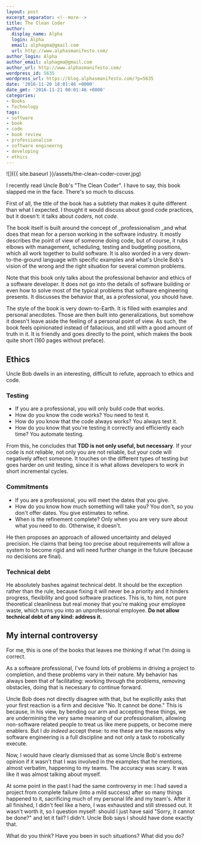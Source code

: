 ```yaml
---
layout: post
excerpt_separator: <!--more-->
title: The Clean Coder
author:
  display_name: Alpha
  login: Alpha
  email: alphagma@gmail.com
  url: http://www.alphasmanifesto.com/
author_login: Alpha
author_email: alphagma@gmail.com
author_url: http://www.alphasmanifesto.com/
wordpress_id: 5635
wordpress_url: https://blog.alphasmanifesto.com/?p=5635
date: '2016-11-20 18:01:46 +0000'
date_gmt: '2016-11-21 00:01:46 +0000'
categories:
- Books
- Technology
tags:
- software
- book
- code
- book review
- professionalism
- software engineerng
- developing
- ethics
---
```


![]({{ site.baseurl }}/assets/the-clean-coder-cover.jpg)

I recently read Uncle Bob's "The Clean Coder". I have to say, this book slapped me in the face. There's so much to discuss.

<!--more-->

First of all, the title of the book has a subtlety that makes it quite different than what I expected. I thought it would discuss about good code practices, but it doesn't: it talks about _coders_, not _code_.

The book itself is built around the concept of _professionalism _and what does that mean for a person working in the software industry. It mostly describes the point of view of someone doing code, but of course, it rubs elbows with management, scheduling, testing and budgeting positions, which all work together to build software. It is also worded in a very down-to-the-ground language with specific examples and what's Uncle Bob's vision of the wrong and the right situation for several common problems.

Note that this book only talks about the professional behavior and ethics of a software developer. It does not go into the details of software building or even how to solve most of the typical problems that software engineering presents. It discusses the behavior that, as a professional, you should have.

The style of the book is very down-to-Earth. It is filled with examples and personal anecdotes. Those are then built into generalizations, but somehow it doesn't leave aside the feeling of a personal point of view. As such, the book feels opinionated instead of fallacious, and still with a good amount of truth in it. It is friendly and goes directly to the point, which makes the book quite short (160 pages without preface).

## Ethics

Uncle Bob dwells in an interesting, difficult to refute, approach to ethics and code.

### Testing

- If you are a professional, you will only build code that works.
- How do you know the code works? You need to test it.
- How do you know that the code always works? You always test it.
- How do you know that you're testing it correctly and efficiently each time? You automate testing.

From this, he concludes that **TDD is not only useful, but necessary**. If your code is not reliable, not only you are not reliable, but your code will negatively affect someone. It touches on the different types of testing but goes harder on unit testing, since it is what allows developers to work in short incremental cycles.

### Commitments

- If you are a professional, you will meet the dates that you give.
- How do you know how much something will take you? You don't, so you don't offer dates. You give estimates to refine.
- When is the refinement complete? Only when you are very sure about what you need to do. Otherwise, it doesn't.

He then proposes an approach of allowed uncertainty and delayed precision. He claims that being too precise about requirements will allow a system to become rigid and will need further change in the future (because no decisions are final).

### Technical debt

He absolutely bashes against technical debt. It should be the exception rather than the rule, because fixing it will never be a priority and it hinders progress, flexibility and good software practices. This is, to him, not pure theoretical cleanliness but real money that you're making your employee waste, which turns you into an unprofessional employee. **Do not allow technical debt of any kind: address it.**

## My internal controversy

For me, this is one of the books that leaves me thinking if what I'm doing is correct.

As a software professional, I've found lots of problems in driving a project to completion, and these problems vary in their nature. My behavior has always been that of facilitating: working through the problems, removing obstacles, doing that is necessary to continue forward.

Uncle Bob does not directly disagree with that, but he explicitly asks that your first reaction is a firm and decisive "No. It cannot be done." This is because, in his view, by bending our arm and accepting these things, we are undermining the very same meaning of our professionalism, allowing non-software related people to treat us like mere puppets, or become mere enablers. But I _do indeed_ accept these: to me these are the reasons why software engineering is a full discipline and not only a task to robotically execute.

Now, I would have clearly dismissed that as some Uncle Bob's extreme opinion if it wasn't that I was involved in the examples that he mentions, almost verbatim, happening to my teams. The accuracy was scary. It was like it was almost talking about myself.

At some point in the past I had the same controversy in me: I had saved a project from complete failure (into a mild success) after so many things happened to it, sacrificing much of my personal life and my team's. After it all finished, I didn't feel like a hero, I was exhausted and still stressed out. It wasn't worth it, so I question myself: should I just have said "Sorry, it cannot be done?" and let it fail? I didn't. Uncle Bob says I should have done exactly that.

What do you think? Have you been in such situations? What did you do?
